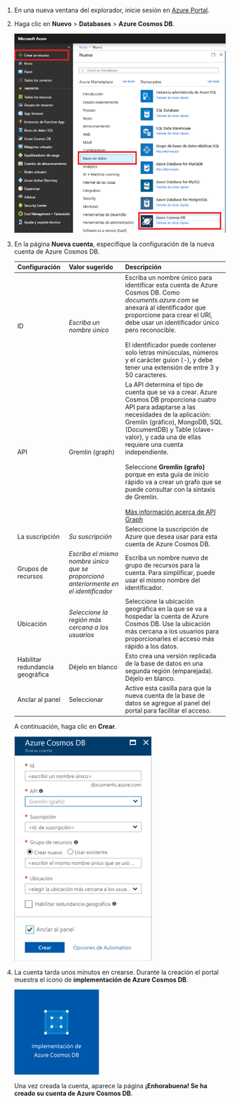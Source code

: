 1. En una nueva ventana del explorador, inicie sesión en [Azure Portal](https://portal.azure.com/).

2. Haga clic en **Nuevo** > **Databases** > **Azure Cosmos DB**.
   
   ![Panel "Databases" de Azure Portal](./media/cosmos-db-create-dbaccount-graph/create-nosql-db-databases-json-tutorial-1.png)

3. En la página **Nueva cuenta**, especifique la configuración de la nueva cuenta de Azure Cosmos DB. 

    Configuración|Valor sugerido|Descripción
    ---|---|---
    ID|*Escriba un nombre único*|Escriba un nombre único para identificar esta cuenta de Azure Cosmos DB. Como *documents.azure.com* se anexará al identificador que proporcione para crear el URI, debe usar un identificador único pero reconocible.<br><br>El identificador puede contener solo letras minúsculas, números y el carácter guion (-), y debe tener una extensión de entre 3 y 50 caracteres.
    API|Gremlin (graph)|La API determina el tipo de cuenta que se va a crear. Azure Cosmos DB proporciona cuatro API para adaptarse a las necesidades de la aplicación: Gremlin (gráfico), MongoDB, SQL (DocumentDB) y Table (clave-valor), y cada una de ellas requiere una cuenta independiente. <br><br>Seleccione **Gremlin (grafo)** porque en esta guía de inicio rápido va a crear un grafo que se puede consultar con la sintaxis de Gremlin.<br><br>[Más información acerca de API Graph](../articles/cosmos-db/graph-introduction.md)
    La suscripción|*Su suscripción*|Seleccione la suscripción de Azure que desea usar para esta cuenta de Azure Cosmos DB. 
    Grupos de recursos|*Escriba el mismo nombre único que se proporcionó anteriormente en el identificador*|Escriba un nombre nuevo de grupo de recursos para la cuenta. Para simplificar, puede usar el mismo nombre del identificador. 
    Ubicación|*Seleccione la región más cercana a los usuarios*|Seleccione la ubicación geográfica en la que se va a hospedar la cuenta de Azure Cosmos DB. Use la ubicación más cercana a los usuarios para proporcionarles el acceso más rápido a los datos.
    Habilitar redundancia geográfica| Déjelo en blanco | Esto crea una versión replicada de la base de datos en una segunda región (emparejada). Déjelo en blanco.  
    Anclar al panel | Seleccionar | Active esta casilla para que la nueva cuenta de la base de datos se agregue al panel del portal para facilitar el acceso.

    A continuación, haga clic en **Crear**.

    ![Hoja de la nueva cuenta de Azure Cosmos DB](./media/cosmos-db-create-dbaccount-graph/create-nosql-db-databases-json-tutorial-2.png)

4. La cuenta tarda unos minutos en crearse. Durante la creación el portal muestra el icono de **implementación de Azure Cosmos DB**.

    ![El panel de las notificaciones de Azure Portal](./media/cosmos-db-create-dbaccount-graph/deploying-cosmos-db.png)

    Una vez creada la cuenta, aparece la página **¡Enhorabuena! Se ha creado su cuenta de Azure Cosmos DB**. 